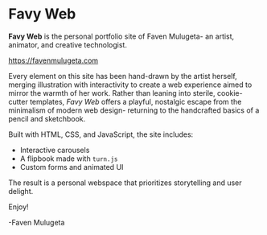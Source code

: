 # Favy Web

**Favy Web** is the personal portfolio site of Faven Mulugeta- an artist, animator, and creative technologist. 

https://favenmulugeta.com

Every element on this site has been hand-drawn by the artist herself, merging illustration with interactivity to create a web experience aimed to mirror the warmth of her work. Rather than leaning into sterile, 
cookie-cutter templates, *Favy Web* offers a playful, nostalgic escape from the minimalism of modern web design- returning to the handcrafted basics of a pencil and sketchbook.

Built with HTML, CSS, and JavaScript, the site includes:
- Interactive carousels
- A flipbook made with `turn.js`
- Custom forms and animated UI

The result is a personal webspace that prioritizes storytelling and user delight.

Enjoy!

-Faven Mulugeta
